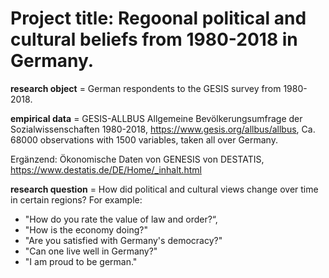 # Project title: Regoonal political and cultural beliefs from 1980-2018 in Germany.

**research object** = German respondents to the GESIS survey from 1980-2018. 

**empirical data** = GESIS-ALLBUS Allgemeine Bevölkerungsumfrage der Sozialwissenschaften 1980-2018, https://www.gesis.org/allbus/allbus, Ca. 68000 observations with 1500 variables, taken all over Germany.

Ergänzend: Ökonomische Daten von GENESIS von DESTATIS, https://www.destatis.de/DE/Home/_inhalt.html

**research question** = How did political and cultural views change over time in certain regions? For example:

- "How do you rate the value of law and order?“, 
- "How is the economy doing?"
- "Are you satisfied with Germany's democracy?"
- "Can one live well in Germany?"
- "I am proud to be german."

